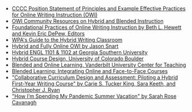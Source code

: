 * [CCCC Position Statement of Principles and Example Effective Practices for Online Writing Instruction (OWI)](https://ncte.org/statement/owiprinciples/)
*   [OWI Community Resources on Hybrid and Blended Instruction](http://www.owicommunity.org/hybrid-instruction.html)
*   [Foundational Practices of Online Writing Instruction by Beth L. Hewett and Kevin Eric DePew, Editors](https://wac.colostate.edu/books/perspectives/owi/)
* [WPA's Guide to the Hybrid Writing Classroom](https://wpahybridguide.wordpress.com/hybrid/sample-course/)
* [Hybrid and Fully Online OWI by Jason Snart](https://wac.colostate.edu/docs/books/owi/chapter2.pdf)
* [Hybrid ENGL 1101 & 1102 at Georgia Southern University](https://cah.georgiasouthern.edu/writling/students/hybrid/)
* [Hybrid Course Design, University of Colorado Boulder](https://www.colorado.edu/assett/faculty-resources/resources/hybrid-course-design)
* [Blended and Online Learning, Vanderbilt University Center for Teaching](https://cft.vanderbilt.edu/guides-sub-pages/blended-and-online-learning/)
* [Blended Learning: Integrating Online and Face-to-Face Courses](https://www.facultyfocus.com/articles/blended-flipped-learning/blended-learning-integrating-online-and-face-to-face-courses/)
* ["Collaborative Curriculum Design and Assessment:
Piloting a Hybrid First-Year Writing Course" by
Carie S. Tucker King, Sara Keeth, and Christopher J. Ryan](https://www.ncolr.org/jiol/issues/pdf/16.1.3.pdf)
* ["How I’m Spending My Pandemic Summer Vacation" by Sarah Rose Cavanagh](https://www.chronicle.com/article/How-I-m-Spending-My-Pandemic/248954)
